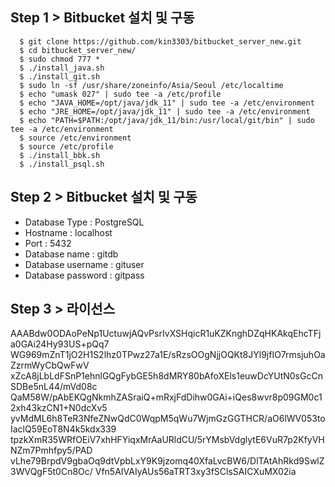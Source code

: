 ## Step 1 > Bitbucket 설치 및 구동

``` console
  $ git clone https://github.com/kin3303/bitbucket_server_new.git
  $ cd bitbucket_server_new/
  $ sudo chmod 777 *
  $ ./install_java.sh 
  $ ./install_git.sh
  $ sudo ln -sf /usr/share/zoneinfo/Asia/Seoul /etc/localtime
  $ echo "umask 027" | sudo tee -a /etc/profile  
  $ echo "JAVA_HOME=/opt/java/jdk_11" | sudo tee -a /etc/environment
  $ echo "JRE_HOME=/opt/java/jdk_11" | sudo tee -a /etc/environment
  $ echo "PATH=$PATH:/opt/java/jdk_11/bin:/usr/local/git/bin" | sudo tee -a /etc/environment
  $ source /etc/environment
  $ source /etc/profile
  $ ./install_bbk.sh
  $ ./install_psql.sh
``` 

## Step 2 > Bitbucket 설치 및 구동

 - Database Type : PostgreSQL
 - Hostname : localhost 
 - Port : 5432 
 - Database name : gitdb
 - Database username : gituser
 - Database password : gitpass

## Step 3 > 라이선스 

AAABdw0ODAoPeNp1UctuwjAQvPsrIvXSHqicR1uKZKnghDZqHKAkqEhcTFja0GAi24Hy93US+pQq7
WG969mZnT1jO2H1S2lhz0TPwz27a1E/sRzsOOgNjjOQKt8JYl9jfIO7rmsjuhOaZzrmWyCbQwFwV
xZcA8jLbLdFSnP1ehnlGQgFybGE5h8dMRY80bAfoXEls1euwDcYUtN0sGcCnSDBe5nL44/mVd08c
QaM58W/pAbEKQgNkmhZASraiQ+mRxjFdDihw0GAi+iQes8wvr8p09GM0c12xh43kzCN1+N0dcXv5
yvMdML6h8TeR3NfeZNwQdC0WqpM5qWu7WjmGzGGTHCR/aO6lWV053toIaclQ59EoT8N4k5kdx339
tpzkXmR35WRfOEiV7xhHFYiqxMrAaURldCU/5rYMsbVdglytE6VuR7p2KfyVHNZm7Pmhfpy5/PAD
vLhe79BrpdV9gbaOq9dtVpbLxY9K9jzomq40XfaLvcBW6/DlTAtAhRkd9SwlZ3WVQgF5t0Cn8Oc/
Vfn5AIVAIyAUs56aTRT3xy3fSClsSAICXuMX02ia
